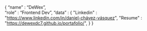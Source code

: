  { “name” : “DeWex”, <br>
   “role” : “Frontend Dev”,
   “data” : 
     { 
      "Linkedin" : "https://www.linkedin.com/in/daniel-chávez-vásquez", 
      "Resume"   : "https://dewexdc7.github.io/portafolio/",
     }
 }
